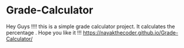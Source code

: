 # Grade-Calculator
Hey Guys !!!! this is a simple grade calculator project. It calculates the percentage . Hope you like it !!!
https://nayakthecoder.github.io/Grade-Calculator/
